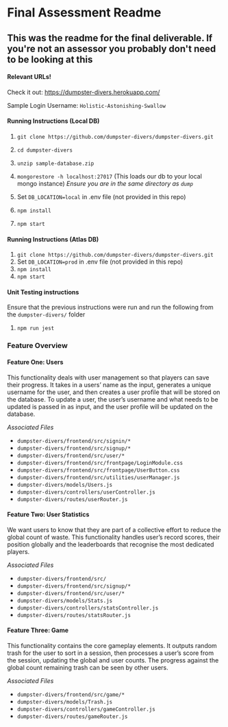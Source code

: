 # Final Assessment Readme

## This was the readme for the final deliverable. If you're not an assessor you probably don't need to be looking at this

#### Relevant URLs!

Check it out:
https://dumpster-divers.herokuapp.com/

Sample Login Username: `Holistic-Astonishing-Swallow`

#### Running Instructions (Local DB)

1. `git clone https://github.com/dumpster-divers/dumpster-divers.git`
2. `cd dumpster-divers`
3. `unzip sample-database.zip`
4. `mongorestore -h localhost:27017` (This loads our db to your local mongo instance)
   _Ensure you are in the same directory as `dump`_

5. Set `DB_LOCATION=local` in .env file (not provided in this repo)
6. `npm install`
7. `npm start`

#### Running Instructions (Atlas DB)

1. `git clone https://github.com/dumpster-divers/dumpster-divers.git`
2. Set `DB_LOCATION=prod` in .env file (not provided in this repo)
3. `npm install`
4. `npm start`

#### Unit Testing instructions

Ensure that the previous instructions were run and run the following from the `dumpster-divers/` folder

1. `npm run jest`

### Feature Overview

#### Feature One: Users

This functionality deals with user management so that players can save their progress. It takes in a users’ name as the input, generates a unique username for the user, and then creates a user profile that will be stored on the database. To update a user, the user’s username and what needs to be updated is passed in as input, and the user profile will be updated on the database.

_Associated Files_

- `dumpster-divers/frontend/src/signin/*`
- `dumpster-divers/frontend/src/signup/*`
- `dumpster-divers/frontend/src/user/*`
- `dumpster-divers/frontend/src/frontpage/LoginModule.css`
- `dumpster-divers/frontend/src/frontpage/UserButton.css`
- `dumpster-divers/frontend/src/utilities/userManager.js`
- `dumpster-divers/models/Users.js`
- `dumpster-divers/controllers/userController.js`
- `dumpster-divers/routes/userRouter.js`

#### Feature Two: User Statistics

We want users to know that they are part of a collective effort to reduce the global count of waste. This functionality handles user’s record scores, their position globally and the leaderboards that recognise the most dedicated players.

_Associated Files_

- `dumpster-divers/frontend/src/`
- `dumpster-divers/frontend/src/signup/*`
- `dumpster-divers/frontend/src/user/*`
- `dumpster-divers/models/Stats.js`
- `dumpster-divers/controllers/statsController.js`
- `dumpster-divers/routes/statsRouter.js`

#### Feature Three: Game

This functionality contains the core gameplay elements. It outputs random trash for the user to sort in a session, then processes a user’s score from the session, updating the global and user counts. The progress against the global count remaining trash can be seen by other users.

_Associated Files_

- `dumpster-divers/frontend/src/game/*`
- `dumpster-divers/models/Trash.js`
- `dumpster-divers/controllers/gameController.js`
- `dumpster-divers/routes/gameRouter.js`
